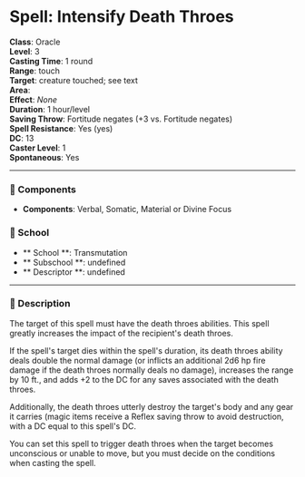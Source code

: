 
# Spell: Intensify Death Throes
**Class**: Oracle  
**Level**: 3  
**Casting Time**: 1 round  
**Range**: touch  
**Target**: creature touched; see text  
**Area**:   
**Effect**: _None_  
**Duration**: 1 hour/level  
**Saving Throw**: Fortitude negates (+3 vs. Fortitude negates)  
**Spell Resistance**: Yes (yes)  
**DC**: 13  
**Caster Level**: 1  
**Spontaneous**: Yes

---

### 🔮 Components
- **Components**: Verbal, Somatic, Material or Divine Focus

### 🏫 School
- ** School **: Transmutation
- ** Subschool **: undefined
- ** Descriptor **: undefined
---

### 📜 Description
The target of this spell must have the death throes abilities. This spell greatly increases the impact of the recipient's death throes.

If the spell's target dies within the spell's duration, its death throes ability deals double the normal damage (or inflicts an additional 2d6 hp fire damage if the death throes normally deals no damage), increases the range by 10 ft., and adds +2 to the DC for any saves associated with the death throes.

Additionally, the death throes utterly destroy the target's body and any gear it carries (magic items receive a Reflex saving throw to avoid destruction, with a DC equal to this spell's DC.

You can set this spell to trigger death throes when the target becomes unconscious or unable to move, but you must decide on the conditions when casting the spell.
